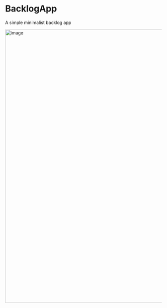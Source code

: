 # BacklogApp

A simple minimalist backlog app

[<img width="1733" height="876" alt="image" src="https://github.com/user-attachments/assets/e0d6974e-343d-458b-ad14-6851f4eb0e39" />]([https://markdownlivepreview.com/](https://play.google.com/store/apps/details?id=com.fedecrovetto.MinimalistBacklog&hl=en_U))



